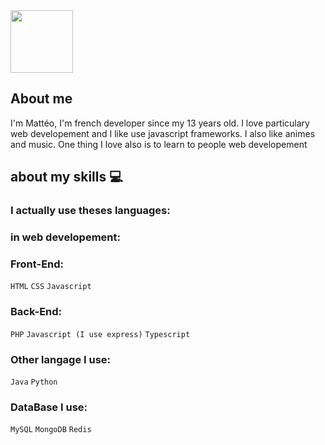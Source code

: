 <img src="https://i.imgur.com/LA3TK0j.gif" width="100">

## About me

I'm Mattéo, I'm french developer since my 13 years old. I love particulary web developement and I like use javascript frameworks. I also like animes and music. 
One thing I love also is to learn to people web developement

## about my skills 💻

### I actually use theses languages:

### in web developement:
### Front-End:
`HTML`
`CSS`
`Javascript`

### Back-End:
`PHP`
`Javascript (I use express)`
`Typescript`

### Other langage I use:
`Java` `Python`

### DataBase I use:
`MySQL`
`MongoDB`
`Redis`
